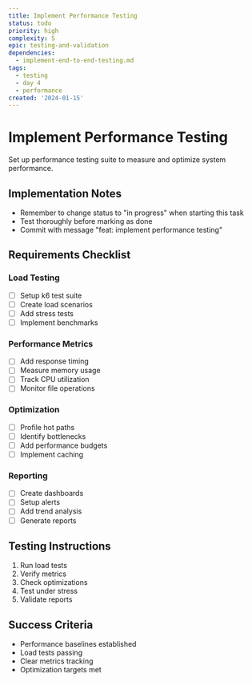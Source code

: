 ```yaml
---
title: Implement Performance Testing
status: todo
priority: high
complexity: S
epic: testing-and-validation
dependencies:
  - implement-end-to-end-testing.md
tags:
  - testing
  - day 4
  - performance
created: '2024-01-15'
---
```


# Implement Performance Testing

Set up performance testing suite to measure and optimize system performance.

## Implementation Notes
- Remember to change status to "in progress" when starting this task
- Test thoroughly before marking as done
- Commit with message "feat: implement performance testing"

## Requirements Checklist

### Load Testing
- [ ] Setup k6 test suite
- [ ] Create load scenarios
- [ ] Add stress tests
- [ ] Implement benchmarks

### Performance Metrics
- [ ] Add response timing
- [ ] Measure memory usage
- [ ] Track CPU utilization
- [ ] Monitor file operations

### Optimization
- [ ] Profile hot paths
- [ ] Identify bottlenecks
- [ ] Add performance budgets
- [ ] Implement caching

### Reporting
- [ ] Create dashboards
- [ ] Setup alerts
- [ ] Add trend analysis
- [ ] Generate reports

## Testing Instructions
1. Run load tests
2. Verify metrics
3. Check optimizations
4. Test under stress
5. Validate reports

## Success Criteria
- Performance baselines established
- Load tests passing
- Clear metrics tracking
- Optimization targets met 